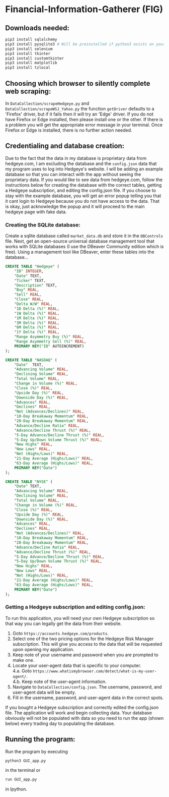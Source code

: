 # Financial-Information-Gatherer (FIG)

## Downloads needed:
```bash
pip3 install sqlalchemy  
pip3 install pysqlite3 # Will be preinstalled if python3 exists on your device
pip3 install selenium  
pip3 install tkinter
pip3 install customtkinter  
pip3 install matplotlib
pip3 install tzlocal
```

## Choosing which browser to silently complete web scraping:
In `DataCollection/scrapeHedgeye.py` and `DataCollection/scrapeWSJ_Yahoo.py` the function `getDriver` defaults to a 'Firefox' driver, but if it fails then it will try an 'Edge' driver. If you do not have Firefox or Edge installed, then please install one or the other. If there is a problem you will get the appropriate error message in your terminal. Once Firefox or Edge is installed, there is no further action needed.

## Credentialing and database creation:
Due to the fact that the data in my database is proprietary data from hedgeye.com, I am excluding the database and the `config.json` data that my program uses to log into Hedgeye's website. I will be adding an example database so that you can interact with the app without seeing the proprietary data. If you would like to see data from hedgeye.com, follow the instructions below for creating the database with the correct tables, getting a Hedgeye subscription, and editing the config.json file. If you choose to stay with the example database, you will get an error popup telling you that it cant login to Hedgeye because you do not have access to the data. That is okay, just acknowledge the popup and it will proceed to the main hedgeye page with fake data.

### Creating the SQLite database:
Create a sqlite database called `market_data.db` and store it in the `DBControls` file. Next, get an open-source universal database management tool that works with SQLite databases (I use the DBeaver Community edition which is free). Using a management tool like DBeaver, enter these tables into the database...
```sql
CREATE TABLE "Hedgeye" (
	"ID" INTEGER,
	"Date" TEXT,
	"Ticker" TEXT,
	"Description" TEXT,
	"Buy" REAL,
	"Sell" REAL,
	"Close" REAL,
	"Delta W/W" REAL,
	"1D Delta (%)" REAL,
	"1W Delta (%)" REAL,
	"1M Delta (%)" REAL,
	"3M Delta (%)" REAL,
	"6M Delta (%)" REAL,
	"1Y Delta (%)" REAL,
	"Range Asymmetry Buy (%)" REAL,
	"Range Asymmetry Sell (%)" REAL,
	PRIMARY KEY("ID" AUTOINCREMENT)
);

CREATE TABLE "NASDAQ" (
	"Date"	TEXT,
	"Advancing Volume" REAL,
	"Declining Volume" REAL,
	"Total Volume" REAL,
	"Change in Volume (%)" REAL,
	"Close (%)" REAL,
	"Upside Day (%)" REAL,
	"Downside Day (%)" REAL,
	"Advances" REAL,
	"Declines" REAL,
	"Net (Advances/Declines)" REAL,
	"10-Day Breakaway Momentum" REAL,
	"20-Day Breakaway Momentum" REAL,
	"Advance/Decline Ratio"	REAL,
	"Advance/Decline Thrust (%)" REAL,
	"5-Day Advance/Decline Thrust (%)" REAL,
	"5-Day Up/Down Volume Thrust (%)" REAL,
	"New Highs"	REAL,
	"New Lows" REAL,
	"Net (Highs/Lows)" REAL,
	"21-Day Average (Highs/Lows)" REAL,
	"63-Day Average (Highs/Lows)" REAL,
	PRIMARY KEY("Date")
);

CREATE TABLE "NYSE" (
	"Date" TEXT,
	"Advancing Volume" REAL,
	"Declining Volume" REAL,
	"Total Volume" REAL,
	"Change in Volume (%)" REAL,
	"Close (%)"	REAL,
	"Upside Day (%)" REAL,
	"Downside Day (%)" REAL,
	"Advances" REAL,
	"Declines" REAL,
	"Net (Advances/Declines)" REAL,
	"10-Day Breakaway Momentum" REAL,
	"20-Day Breakaway Momentum"	REAL,
	"Advance/Decline Ratio"	REAL,
	"Advance/Decline Thrust (%)" REAL,
	"5-Day Advance/Decline Thrust (%)" REAL,
	"5-Day Up/Down Volume Thrust (%)" REAL,
	"New Highs"	REAL,
	"New Lows" REAL,
	"Net (Highs/Lows)" REAL,
	"21-Day Average (Highs/Lows)" REAL,
	"63-Day Average (Highs/Lows)" REAL,
	PRIMARY KEY("Date")
);
```
### Getting a Hedgeye subscription and editing config.json:
To run this application, you will need your own Hedgeye subscription so that way you can legally get the data from their website.  
1. Goto `https://accounts.hedgeye.com/products`.  
2. Select one of the two pricing options for the Hedgeye Risk Manager subscription. This will give you access to the data that will be requested upon opening my application.  
3. Keep note of your username and password when you are prompted to make one.
4. Locate your user-agent data that is specific to your computer.   
4.a. Goto `https://www.whatismybrowser.com/detect/what-is-my-user-agent/`.  
4.b. Keep note of the user-agent information.
5. Navigate to `DataCollection/config.json`. The username, password, and user-agent data will be empty.
6. Fill in the username, password, and user-agent data in the correct spots.

If you bought a Hedgeye subscription and correctly edited the config.json file. The application will work and begin collecting data. Your database obviously will not be populated with data so you need to run the app (shown below) every trading day to populating the database.

## Running the program:
Run the program by executing
```bash
python3 GUI_app.py 
```
in the terminal or 
```bash
run GUI_app.py
```
in Ipython.